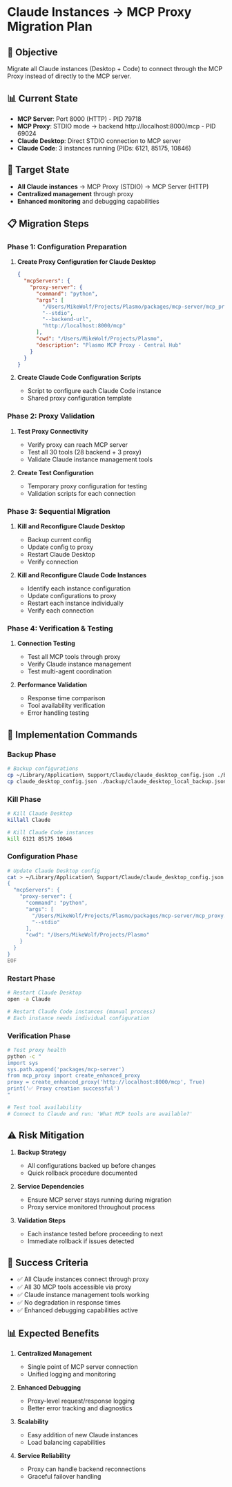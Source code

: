 # Claude Instances → MCP Proxy Migration Plan

## 🎯 **Objective**
Migrate all Claude instances (Desktop + Code) to connect through the MCP Proxy instead of directly to the MCP server.

## 📊 **Current State**
- **MCP Server**: Port 8000 (HTTP) - PID 79718
- **MCP Proxy**: STDIO mode → backend http://localhost:8000/mcp - PID 69024  
- **Claude Desktop**: Direct STDIO connection to MCP server
- **Claude Code**: 3 instances running (PIDs: 6121, 85175, 10846)

## 🎯 **Target State**
- **All Claude instances** → MCP Proxy (STDIO) → MCP Server (HTTP)
- **Centralized management** through proxy
- **Enhanced monitoring** and debugging capabilities

## 📋 **Migration Steps**

### **Phase 1: Configuration Preparation**

1. **Create Proxy Configuration for Claude Desktop**
   ```json
   {
     "mcpServers": {
       "proxy-server": {
         "command": "python",
         "args": [
           "/Users/MikeWolf/Projects/Plasmo/packages/mcp-server/mcp_proxy.py",
           "--stdio",
           "--backend-url",
           "http://localhost:8000/mcp"
         ],
         "cwd": "/Users/MikeWolf/Projects/Plasmo",
         "description": "Plasmo MCP Proxy - Central Hub"
       }
     }
   }
   ```

2. **Create Claude Code Configuration Scripts**
   - Script to configure each Claude Code instance
   - Shared proxy configuration template

### **Phase 2: Proxy Validation**

1. **Test Proxy Connectivity**
   - Verify proxy can reach MCP server
   - Test all 30 tools (28 backend + 3 proxy)
   - Validate Claude instance management tools

2. **Create Test Configuration**
   - Temporary proxy configuration for testing
   - Validation scripts for each connection

### **Phase 3: Sequential Migration**

1. **Kill and Reconfigure Claude Desktop**
   - Backup current config
   - Update config to proxy
   - Restart Claude Desktop
   - Verify connection

2. **Kill and Reconfigure Claude Code Instances**
   - Identify each instance configuration
   - Update configurations to proxy
   - Restart each instance individually
   - Verify each connection

### **Phase 4: Verification & Testing**

1. **Connection Testing**
   - Test all MCP tools through proxy
   - Verify Claude instance management
   - Test multi-agent coordination

2. **Performance Validation**
   - Response time comparison
   - Tool availability verification
   - Error handling testing

## 🔧 **Implementation Commands**

### **Backup Phase**
```bash
# Backup configurations
cp ~/Library/Application\ Support/Claude/claude_desktop_config.json ./backup/
cp claude_desktop_config.json ./backup/claude_desktop_local_backup.json
```

### **Kill Phase**
```bash
# Kill Claude Desktop
killall Claude

# Kill Claude Code instances 
kill 6121 85175 10846
```

### **Configuration Phase**
```bash
# Update Claude Desktop config
cat > ~/Library/Application\ Support/Claude/claude_desktop_config.json << 'EOF'
{
  "mcpServers": {
    "proxy-server": {
      "command": "python",
      "args": [
        "/Users/MikeWolf/Projects/Plasmo/packages/mcp-server/mcp_proxy.py",
        "--stdio"
      ],
      "cwd": "/Users/MikeWolf/Projects/Plasmo"
    }
  }
}
EOF
```

### **Restart Phase**
```bash
# Restart Claude Desktop
open -a Claude

# Restart Claude Code instances (manual process)
# Each instance needs individual configuration
```

### **Verification Phase**
```bash
# Test proxy health
python -c "
import sys
sys.path.append('packages/mcp-server')
from mcp_proxy import create_enhanced_proxy
proxy = create_enhanced_proxy('http://localhost:8000/mcp', True)
print('✅ Proxy creation successful')
"

# Test tool availability
# Connect to Claude and run: 'What MCP tools are available?'
```

## ⚠️ **Risk Mitigation**

1. **Backup Strategy**
   - All configurations backed up before changes
   - Quick rollback procedure documented

2. **Service Dependencies**  
   - Ensure MCP server stays running during migration
   - Proxy service monitored throughout process

3. **Validation Steps**
   - Each instance tested before proceeding to next
   - Immediate rollback if issues detected

## 🎯 **Success Criteria**

- ✅ All Claude instances connect through proxy
- ✅ All 30 MCP tools accessible via proxy
- ✅ Claude instance management tools working
- ✅ No degradation in response times
- ✅ Enhanced debugging capabilities active

## 📊 **Expected Benefits**

1. **Centralized Management**
   - Single point of MCP server connection
   - Unified logging and monitoring

2. **Enhanced Debugging**
   - Proxy-level request/response logging
   - Better error tracking and diagnostics

3. **Scalability**
   - Easy addition of new Claude instances
   - Load balancing capabilities

4. **Service Reliability** 
   - Proxy can handle backend reconnections
   - Graceful failover handling 